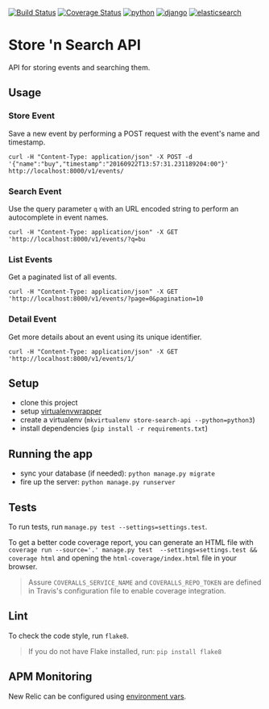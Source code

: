 [![Build Status](https://travis-ci.org/joaodaher/store-n-search-api.svg?branch=master)](https://travis-ci.org/joaodaher/store-n-search-api)
[![Coverage Status](https://coveralls.io/repos/github/joaodaher/store-n-search-api/badge.svg)](https://coveralls.io/github/joaodaher/store-n-search-api)
[![python](https://img.shields.io/badge/python-3.6-blue.svg)](https://www.python.org/)
[![django](https://img.shields.io/badge/django-1.11-green.svg)](https://www.djangoproject.com/)
[![elasticsearch](https://img.shields.io/badge/elasticsearch-5.5-orange.svg)](https://www.elastic.co/products/elasticsearch)
# Store 'n Search API
API for storing events and searching them.


## Usage

### Store Event

Save a new event by performing a POST request with the event's name and timestamp.

`curl -H "Content-Type: application/json" -X POST -d '{"name":"buy","timestamp":"2016­09­22T13:57:31.2311892­04:00"}' http://localhost:8000/v1/events/`


### Search Event

Use the query parameter `q` with an URL encoded string to perform an autocomplete in event names.

`curl -H "Content-Type: application/json" -X GET 'http://localhost:8000/v1/events/?q=bu`


### List Events

Get a paginated list of all events.

`curl -H "Content-Type: application/json" -X GET 'http://localhost:8000/v1/events/?page=0&pagination=10`


### Detail Event

Get more details about an event using its unique identifier.

`curl -H "Content-Type: application/json" -X GET 'http://localhost:8000/v1/events/1/`


## Setup
  - clone this project
  - setup [virtualenvwrapper](http://virtualenvwrapper.readthedocs.io/en/latest/)
  - create a virtualenv (`mkvirtualenv store-search-api --python=python3`)
  - install dependencies (`pip install -r requirements.txt`)

## Running the app
  - sync your database (if needed): `python manage.py migrate`
  - fire up the server: `python manage.py runserver`
  

## Tests
To run tests, run `manage.py test --settings=settings.test`.

  To get a better code coverage report, you can generate an HTML file with
  `coverage run --source='.' manage.py test  --settings=settings.test && coverage html`
  and opening the `html-coverage/index.html` file in your browser.
> Assure `COVERALLS_SERVICE_NAME` and `COVERALLS_REPO_TOKEN` are defined in Travis's configuration file to enable coverage integration.

## Lint
To check the code style, run `flake8`.
> If you do not have Flake installed, run: `pip install flake8`

## APM Monitoring
New Relic can be configured using [environment vars](https://docs.newrelic.com/docs/agents/python-agent/installation-configuration/python-agent-configuration#environment-variables).
